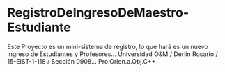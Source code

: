 # RegistroDeIngresoDeMaestro-Estudiante
Este Proyecto es un mini-sistema de registro, lo que hará es un nuevo ingreso de Estudiantes y Profesores... Universidad O&amp;M / Derlin Rosario / 15-EIST-1-118 / Sección 0908... Pro.Orien.a.Obj.C++
